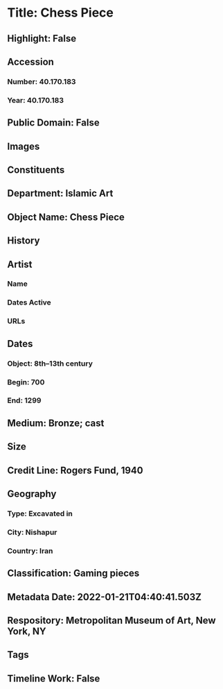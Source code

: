 # Title: Chess Piece
## Highlight: False
## Accession
### Number: 40.170.183
### Year: 40.170.183
## Public Domain: False
## Images
## Constituents
## Department: Islamic Art
## Object Name: Chess Piece
## History
## Artist
### Name
### Dates Active
### URLs
## Dates
### Object: 8th–13th century
### Begin: 700
### End: 1299
## Medium: Bronze; cast
## Size
## Credit Line: Rogers Fund, 1940
## Geography
### Type: Excavated in
### City: Nishapur
### Country: Iran
## Classification: Gaming pieces
## Metadata Date: 2022-01-21T04:40:41.503Z
## Respository: Metropolitan Museum of Art, New York, NY
## Tags
## Timeline Work: False